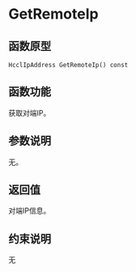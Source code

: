 # GetRemoteIp 

## 函数原型<a name="zh-cn_topic_0000001956458629_section2591mcpsimp"></a>

```
HcclIpAddress GetRemoteIp() const
```

## 函数功能<a name="zh-cn_topic_0000001956458629_section2594mcpsimp"></a>

获取对端IP。

## 参数说明<a name="zh-cn_topic_0000001956458629_section2597mcpsimp"></a>

无。

## 返回值<a name="zh-cn_topic_0000001956458629_section2600mcpsimp"></a>

对端IP信息。

## 约束说明<a name="zh-cn_topic_0000001956458629_section2603mcpsimp"></a>

无

